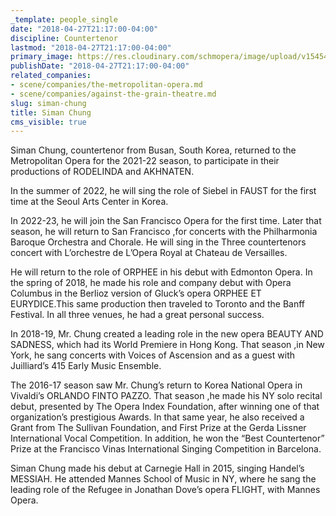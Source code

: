 ```yaml
---
_template: people_single
date: "2018-04-27T21:17:00-04:00"
discipline: Countertenor
lastmod: "2018-04-27T21:17:00-04:00"
primary_image: https://res.cloudinary.com/schmopera/image/upload/v1545409169/media/webhook-uploads/1524878208788/chung_headshot_Hi-Res.jpg.jpg
publishDate: "2018-04-27T21:17:00-04:00"
related_companies:
- scene/companies/the-metropolitan-opera.md
- scene/companies/against-the-grain-theatre.md
slug: siman-chung
title: Siman Chung
cms_visible: true
---
```

Siman Chung, countertenor from Busan, South Korea, returned to the Metropolitan Opera for the 2021-22 season, to participate in their productions of RODELINDA and AKHNATEN.

In the summer of 2022, he will sing the role of Siebel in FAUST for the first time at the Seoul Arts Center in Korea.

In 2022-23, he will join the San Francisco Opera for the first time. Later that season, he will return to San Francisco ,for concerts with the Philharmonia Baroque Orchestra and Chorale. He will sing in the Three countertenors concert with L’orchestre de L’Opera Royal at Chateau de Versailles.

He will return to the role of ORPHEE in his debut with Edmonton Opera. In the spring of 2018, he made his role and company debut with Opera Columbus in the Berlioz version of Gluck’s opera ORPHEE ET EURYDICE.This same production then traveled to Toronto and the Banff Festival. In all three venues, he had a great personal success.

In 2018-19, Mr. Chung created a leading role in the new opera BEAUTY AND SADNESS, which had its World Premiere in Hong Kong. That season ,in New York, he sang concerts with Voices of Ascension and as a guest with Juilliard’s 415 Early Music Ensemble.

The 2016-17 season saw Mr. Chung’s return to Korea National Opera in Vivaldi’s ORLANDO FINTO PAZZO. That season ,he made his NY solo recital debut, presented by The Opera Index Foundation, after winning one of that organization’s prestigious Awards. In that same year, he also received a Grant from The Sullivan Foundation, and First Prize at the Gerda Lissner International Vocal Competition. In addition, he won the “Best Countertenor” Prize at the Francisco Vinas International Singing Competition in Barcelona.

Siman Chung made his debut at Carnegie Hall in 2015, singing Handel’s MESSIAH. He attended Mannes School of Music in NY, where he sang the leading role of the Refugee in Jonathan Dove’s opera FLIGHT, with Mannes Opera.